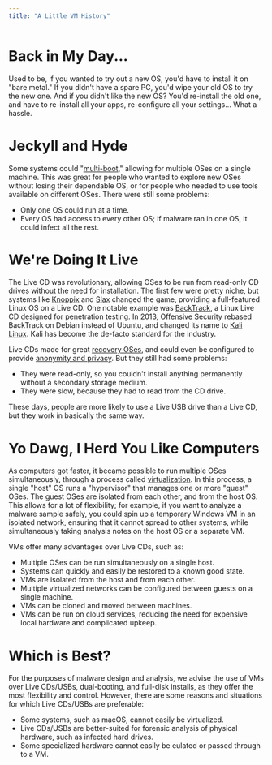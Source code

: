 ```yaml
---
title: "A Little VM History"
---
```


# Back in My Day...

Used to be, if you wanted to try out a new OS, you'd have to install it on "bare metal." If you didn't have a spare PC, you'd wipe your old OS to try the new one. And if you didn't like the new OS? You'd re-install the old one, and have to re-install all your apps, re-configure all your settings... What a hassle.

# Jeckyll and Hyde

Some systems could "[multi-boot](https://en.wikipedia.org/wiki/Multi-booting)," allowing for multiple OSes on a single machine. This was great for people who wanted to explore new OSes without losing their dependable OS, or for people who needed to use tools available on different OSes. There were still some problems:

* Only one OS could run at a time.
* Every OS had access to every other OS; if malware ran in one OS, it could infect all the rest.

# We're Doing It Live

The Live CD was revolutionary, allowing OSes to be run from read-only CD drives without the need for installation. The first few were pretty niche, but systems like [Knoppix](https://www.knopper.net/knoppix/index-en.html) and [Slax](https://www.slax.org/) changed the game, providing a full-featured Linux OS on a Live CD. One notable example was [BackTrack](https://www.backtrack-linux.org/), a Linux Live CD designed for penetration testing. In 2013, [Offensive Security](https://www.offensive-security.com/) rebased BackTrack on Debian instead of Ubuntu, and changed its name to [Kali Linux](https://www.kali.org/). Kali has become the de-facto standard for the industry.

Live CDs made for great [recovery OSes](https://en.wikipedia.org/wiki/BartPE), and could even be configured to provide [anonymity and privacy](https://tails.boum.org/). But they still had some problems:

* They were read-only, so you couldn't install anything permanently without a secondary storage medium.
* They were slow, because they had to read from the CD drive.

These days, people are more likely to use a Live USB drive than a Live CD, but they work in basically the same way.

# Yo Dawg, I Herd You Like Computers

As computers got faster, it became possible to run multiple OSes simultaneously, through a process called [virtualization](https://en.wikipedia.org/wiki/Virtualization). In this process, a single "host" OS runs a "hypervisor" that manages one or more "guest" OSes. The guest OSes are isolated from each other, and from the host OS. This allows for a lot of flexibility; for example, if you want to analyze a malware sample safely, you could spin up a temporary Windows VM in an isolated network, ensuring that it cannot spread to other systems, while simultaneously taking analysis notes on the host OS or a separate VM.

VMs offer many advantages over Live CDs, such as:

* Multiple OSes can be run simultaneously on a single host.
* Systems can quickly and easily be restored to a known good state.
* VMs are isolated from the host and from each other.
* Multiple virtualized networks can be configured between guests on a single machine.
* VMs can be cloned and moved between machines.
* VMs can be run on cloud services, reducing the need for expensive local hardware and complicated upkeep.

# Which is Best?

For the purposes of malware design and analysis, we advise the use of VMs over Live CDs/USBs, dual-booting, and full-disk installs, as they offer the most flexibility and control. However, there are some reasons and situations for which Live CDs/USBs are preferable:

* Some systems, such as macOS, cannot easily be virtualized.
* Live CDs/USBs are better-suited for forensic analysis of physical hardware, such as infected hard drives.
* Some specialized hardware cannot easily be eulated or passed through to a VM.